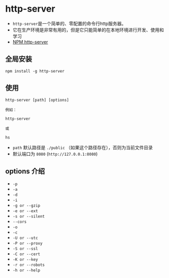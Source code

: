 # http-server

- `http-server`是一个简单的、零配置的命令行http服务器。
- 它在生产环境是非常有用的，但是它只能简单的在本地环境进行开发、使用和学习
- [NPM http-server](https://www.npmjs.com/package/http-server)

## 全局安装

```
npm install -g http-server
```

## 使用

```
http-server [path] [options]

例如：

http-server

或

hs
```

- `path` 默认路径是 `./public` （如果这个路径存在），否则为当前文件目录
- 默认端口为 `8080` (`http://127.0.0.1:8080`)

## options 介绍

- `-p`
- `-a`
- `-d`
- `-i`
- `-g or --gzip`
- `-e or --ext`
- `-s or --silent`
- `--cors`
- `-o`
- `-c`
- `-U or --utc`
- `-P or --proxy`
- `-S or --ssl`
- `-C or --cert`
- `-K or --key`
- `-r or --robots`
- `-h or --help`